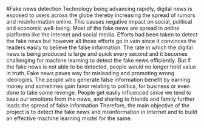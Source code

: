 #Fake news detection
Technology being advancing rapidly, digital news is exposed to users across the globe thereby
increasing the spread of rumors and misinformation online. This causes negative impact on social,
political and economic well-being. Most of the fake news are spread in online platforms like the
Internet and social media. Efforts had been taken to detect the fake news but however all those
efforts go in vain since it convinces the readers easily to believe the false information. The rate in
which the digital news is being produced is large and quick every second and it becomes
challenging for machine learning to detect the fake news efficiently.
But if the fake news is not able to be detected, people would no longer hold value in truth. Fake
news paves way for misleading and promoting wrong ideologies. The people who generate false
information benefit by earning money and sometimes gain favor relating to politics, for business
or even done to take some revenge. People get easily influenced since we tend to base our emotions
from the news, and sharing to friends and family further leads the spread of false information
Therefore, the main objective of the project is to detect the fake news and misinformation in
Internet and to build an effective machine learning model for the same.
